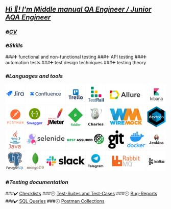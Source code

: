 ## [***Hi :wave:! I'm Middle manual QA Engineer / Junior AQA Engineer***](https://www.facebook.com/)

### :fire:[***CV***](https://drive.google.com/file/d/1HaeXlUL-Wttj7Vw5niHmE1ggbuYMVVBs/view?usp=sharing/)

### :fire:***Skills***

###:heavy_plus_sign: functional and non-functional testing
###:heavy_plus_sign: API testing
###:heavy_plus_sign: automation tests
###:heavy_plus_sign: test design techniques
###:heavy_plus_sign: testing theory

### :fire:***Languages and tools***

![Tools](https://github.com/arteeem13/arteeem13/blob/main/pictures/logoSkills.PNG)


### :fire:***Testing documentation***

###:heavy_check_mark: [Checklists](https://github.com/arteeem13/arteeem13/blob/main/Check-list.pdf)
###:clock8: [Test-Suites and Test-Cases](https://raw.githubusercontent.com/arteeem13/arteeem13/main/pictures/pageUnderConstruction.png)
###:clock8: [Bug-Reports](https://raw.githubusercontent.com/arteeem13/arteeem13/main/pictures/pageUnderConstruction.png)
###:heavy_check_mark: [SQL Queries](https://github.com/arteeem13/arteeem13/blob/main/SQL.pdf)
###:clock8: [Postman Collections](https://raw.githubusercontent.com/arteeem13/arteeem13/main/pictures/pageUnderConstruction.png)

